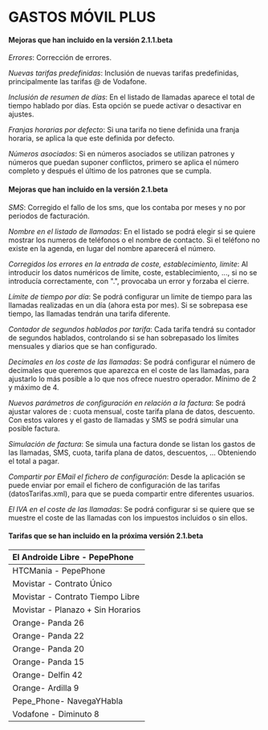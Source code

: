# GASTOS MÓVIL PLUS #


#### Mejoras que han incluido en la versión 2.1.1.beta ####

_Errores_: Corrección de errores.

_Nuevas tarifas predefinidas_: Inclusión de nuevas tarifas predefinidas, principalmente las tarifas @ de Vodafone.

_Inclusión de resumen de días_: En el listado de llamadas aparece el total de tiempo hablado por días. Esta opción se puede activar o desactivar en ajustes.

_Franjas horarias por defecto_: Si una tarifa no tiene definida una franja horaria, se aplica la que este definida por defecto.

_Números asociados_: Si en números asociados se utilizan patrones y números que puedan suponer conflictos, primero se aplica el número completo y después el último de los patrones que se cumpla.

#### Mejoras que han incluido en la versión 2.1.beta ####

_SMS_: Corregido el fallo de los sms, que los contaba por meses y no por periodos de facturación.

_Nombre en el listado de llamadas_: En el listado se podrá elegir si se quiere mostrar los numeros de teléfonos o el nombre de contacto. Si el teléfono no existe en la agenda, en lugar del nombre aparecerá el número.

_Corregidos los errores en la entrada de coste, establecimiento, limite_: Al introducir los datos numéricos de limite, coste, establecimiento, ..., si no se introducía correctamente, con ".", provocaba un error y forzaba el cierre.

_Límite de tiempo por día_: Se podrá configurar un limite de tiempo para las llamadas realizadas en un día (ahora esta por mes). Si se sobrepasa ese tiempo, las llamadas tendrán una tarifa diferente.

_Contador de segundos hablados por tarifa_: Cada tarifa tendrá su contador de segundos hablados, controlando si se han sobrepasado los límites mensuales y diarios que se han configurado.

_Decimales en los coste de las llamadas_: Se podrá configurar el número de decimales que queremos que aparezca en el coste de las llamadas, para ajustarlo lo más posible a lo que nos ofrece nuestro operador. Mínimo de 2 y máximo de 4.

_Nuevos parámetros de configuración en relación a la factura_: Se podrá ajustar valores de : cuota mensual, coste tarifa plana de datos, descuento. Con estos valores y el gasto de llamadas y SMS se podrá simular una posible factura.

_Simulación de factura_: Se simula una factura donde se listan los gastos de las llamadas, SMS, cuota, tarifa plana de datos, descuentos, ... Obteniendo el total a pagar.

_Compartir por EMail el fichero de configuración_: Desde la aplicación se puede enviar por email el fichero de configuración de las tarifas (datosTarifas.xml), para que se pueda compartir entre diferentes usuarios.

_El IVA en el coste de las llamadas_: Se podrá configurar si se quiere que se muestre el coste de las llamadas con los impuestos incluidos o sin ellos.

#### Tarifas que se han incluido en la próxima versión 2.1.beta ####

|El Androide Libre - PepePhone|
|:----------------------------|
|HTCMania - PepePhone         |
|Movistar - Contrato Único    |
|Movistar - Contrato Tiempo Libre|
|Movistar - Planazo + Sin Horarios|
|Orange- Panda 26             |
|Orange- Panda 22             |
|Orange- Panda 20             |
|Orange- Panda 15             |
|Orange- Delfin 42            |
|Orange- Ardilla 9            |
|Pepe\_Phone- NavegaYHabla    | Solo tarifa de voz          |
|Vodafone - Diminuto 8        |
